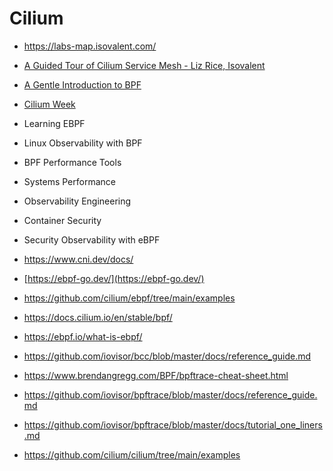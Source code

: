 # Cilium

* https://labs-map.isovalent.com/

* [A Guided Tour of Cilium Service Mesh - Liz Rice, Isovalent](https://www.youtube.com/watch?v=e10kDBEsZw4&ab_channel=CNCF%5BCloudNativeComputingFoundation%5D)

* [A Gentle Introduction to BPF](https://www.youtube.com/playlist?list=PLdUJnSStgdIOsHiuUixmVPPg743gO_SN2)

* [Cilium Week](https://www.youtube.com/playlist?list=PLy0Gle4XyvbGSHTXVc8SNfTJollXpb-28)

* Learning EBPF
* Linux Observability with BPF
* BPF Performance Tools
* Systems Performance

* Observability Engineering

* Container Security
* Security Observability with eBPF

* <https://www.cni.dev/docs/>

* [https://ebpf-go.dev/](https://ebpf-go.dev/)

* <https://github.com/cilium/ebpf/tree/main/examples>

* <https://docs.cilium.io/en/stable/bpf/>

* <https://ebpf.io/what-is-ebpf/>

* <https://github.com/iovisor/bcc/blob/master/docs/reference_guide.md>

* <https://www.brendangregg.com/BPF/bpftrace-cheat-sheet.html>

* <https://github.com/iovisor/bpftrace/blob/master/docs/reference_guide.md>

* <https://github.com/iovisor/bpftrace/blob/master/docs/tutorial_one_liners.md>

* <https://github.com/cilium/cilium/tree/main/examples>
